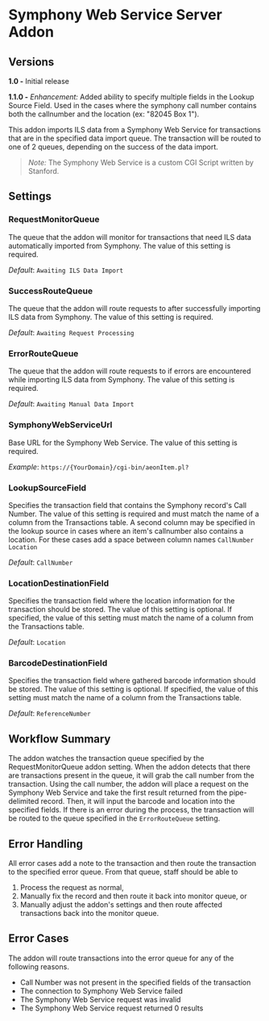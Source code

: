 # Symphony Web Service Server Addon

## Versions
**1.0 -** Initial release

**1.1.0 -** *Enhancement:* Added ability to specify multiple fields in the Lookup Source Field. Used in the cases where the symphony call number contains both the callnumber and the location (ex: "82045 Box 1").

This addon imports ILS data from a Symphony Web Service for transactions that are in the specified data import queue. The transaction will be routed to one of 2 queues, depending on the success of the data import.

> *Note:* The Symphony Web Service is a custom CGI Script written by Stanford.

## Settings

### RequestMonitorQueue

The queue that the addon will monitor for transactions that need ILS data automatically imported from Symphony. The value of this setting is required.

*Default*: `Awaiting ILS Data Import`

### SuccessRouteQueue

The queue that the addon will route requests to after successfully importing ILS data from Symphony. The value of this setting is required.

*Default*: `Awaiting Request Processing`

### ErrorRouteQueue

The queue that the addon will route requests to if errors are encountered while importing ILS data from Symphony. The value of this setting is required.

*Default*: `Awaiting Manual Data Import`


### SymphonyWebServiceUrl

Base URL for the Symphony Web Service. The value of this setting is required.

*Example*: `https://{YourDomain}/cgi-bin/aeonItem.pl?`

### LookupSourceField

Specifies the transaction field that contains the Symphony record's Call Number. The value of this setting is required and must match the name of a column from the Transactions table. A second column may be specified in the lookup source in cases where an item's callnumber also contains a location. For these cases add a space between column names `CallNumber Location`

*Default*: `CallNumber`

### LocationDestinationField

Specifies the transaction field where the location information for the transaction should be stored. The value of this setting is optional. If specified, the value of this setting must match the name of a column from the Transactions table.

*Default*: `Location`

### BarcodeDestinationField

Specifies the transaction field where gathered barcode information should be stored. The value of this setting is optional. If specified, the value of this setting must match the name of a column from the Transactions table.

*Default*: `ReferenceNumber`


## Workflow Summary

The addon watches the transaction queue specified by the RequestMonitorQueue addon setting. When the addon detects that there are transactions present in the queue, it will grab the call number from the transaction. Using the call number, the addon will place a request on the Symphony Web Service and take the first result returned from the pipe-delimited record. Then, it will input the barcode and location into the specified fields. If there is an error during the process, the transaction will be routed to the queue specified in the `ErrorRouteQueue` setting.

## Error Handling

All error cases add a note to the transaction and then route the transaction to the specified error queue. From that queue, staff should be able to

1. Process the request as normal,
2. Manually fix the record and then route it back into monitor queue, or
3. Manually adjust the addon's settings and then route affected transactions back into the monitor queue.

## Error Cases

The addon will route transactions into the error queue for any of the following reasons.

- Call Number was not present in the specified fields of the transaction
- The connection to Symphony Web Service failed
- The Symphony Web Service request was invalid
- The Symphony Web Service request returned 0 results